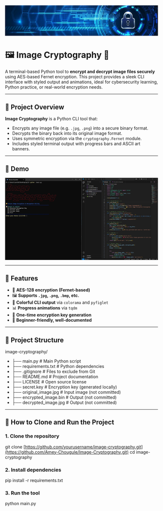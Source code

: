 ![ImgCrypt Banner](banner.png)
# 🖼️ Image Cryptography 🔐

A terminal-based Python tool to **encrypt and decrypt image files securely** using AES-based Fernet encryption. This project provides a sleek CLI interface with styled output and animations, ideal for cybersecurity learning, Python practice, or real-world encryption needs.

---

## 📌 Project Overview

**Image Cryptography** is a Python CLI tool that:
- Encrypts any image file (e.g. `.jpg`, `.png`) into a secure binary format.
- Decrypts the binary back into its original image format.
- Uses symmetric encryption via the `cryptography.Fernet` module.
- Includes styled terminal output with progress bars and ASCII art banners.

---
## 📸 Demo

![ImgCrypt Demo](demo.jpg) 

---
## 🚀 Features

- 🔐 **AES-128 encryption (Fernet-based)**
- 🖼️ **Supports `.jpg`, `.png`, `.bmp`, etc.**
- 🎨 **Colorful CLI output** via `colorama` and `pyfiglet`
- 📊 **Progress animations** via `tqdm`
- 🔑 **One-time encryption key generation**
- 🧠 **Beginner-friendly, well-documented**

---

## 📁 Project Structure

image-cryptography/
- ├── main.py # Main Python script
- ├── requirements.txt # Python dependencies
- ├── .gitignore # Files to exclude from Git
- ├── README.md # Project documentation
- ├── LICENSE # Open source license
- ├── secret.key # Encryption key (generated locally)
- ├── original_image.jpg # Input image (not committed)
- ├── encrypted_image.bin # Output (not committed)
- ├── decrypted_image.jpg # Output (not committed)


---
## 🧰 How to Clone and Run the Project
### 1. Clone the repository
git clone [https://github.com/yourusername/image-cryptography.git](https://github.com/Amey-Chougule/Image-Cryptography.git)
cd image-cryptography

### 2. Install dependencies
pip install -r requirements.txt

### 3. Run the tool
python main.py

